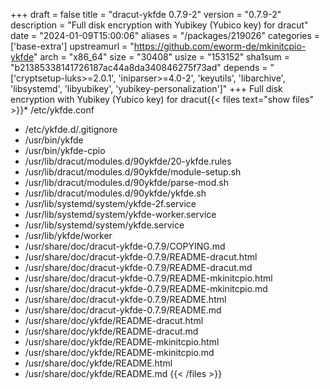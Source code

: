 +++
draft = false
title = "dracut-ykfde 0.7.9-2"
version = "0.7.9-2"
description = "Full disk encryption with Yubikey (Yubico key) for dracut"
date = "2024-01-09T15:00:06"
aliases = "/packages/219026"
categories = ['base-extra']
upstreamurl = "https://github.com/eworm-de/mkinitcpio-ykfde"
arch = "x86_64"
size = "30408"
usize = "153152"
sha1sum = "b21385338141726187ac44a8da340846275f73ad"
depends = "['cryptsetup-luks>=2.0.1', 'iniparser>=4.0-2', 'keyutils', 'libarchive', 'libsystemd', 'libyubikey', 'yubikey-personalization']"
+++
Full disk encryption with Yubikey (Yubico key) for dracut{{< files text="show files" >}}* /etc/ykfde.conf
* /etc/ykfde.d/.gitignore
* /usr/bin/ykfde
* /usr/bin/ykfde-cpio
* /usr/lib/dracut/modules.d/90ykfde/20-ykfde.rules
* /usr/lib/dracut/modules.d/90ykfde/module-setup.sh
* /usr/lib/dracut/modules.d/90ykfde/parse-mod.sh
* /usr/lib/dracut/modules.d/90ykfde/ykfde.sh
* /usr/lib/systemd/system/ykfde-2f.service
* /usr/lib/systemd/system/ykfde-worker.service
* /usr/lib/systemd/system/ykfde.service
* /usr/lib/ykfde/worker
* /usr/share/doc/dracut-ykfde-0.7.9/COPYING.md
* /usr/share/doc/dracut-ykfde-0.7.9/README-dracut.html
* /usr/share/doc/dracut-ykfde-0.7.9/README-dracut.md
* /usr/share/doc/dracut-ykfde-0.7.9/README-mkinitcpio.html
* /usr/share/doc/dracut-ykfde-0.7.9/README-mkinitcpio.md
* /usr/share/doc/dracut-ykfde-0.7.9/README.html
* /usr/share/doc/dracut-ykfde-0.7.9/README.md
* /usr/share/doc/ykfde/README-dracut.html
* /usr/share/doc/ykfde/README-dracut.md
* /usr/share/doc/ykfde/README-mkinitcpio.html
* /usr/share/doc/ykfde/README-mkinitcpio.md
* /usr/share/doc/ykfde/README.html
* /usr/share/doc/ykfde/README.md
{{< /files >}}